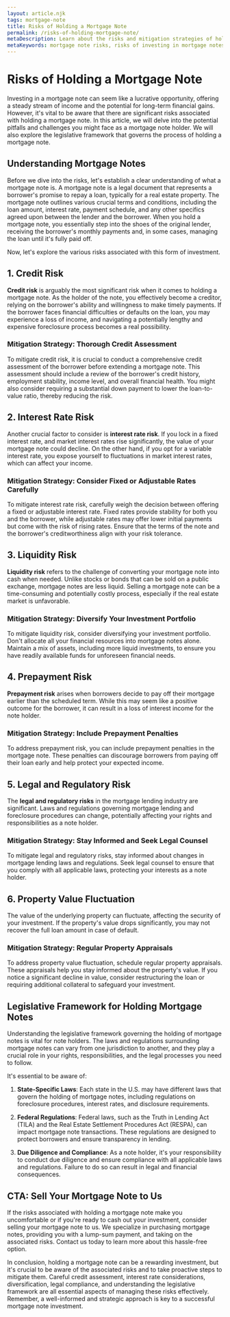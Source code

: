 ```yaml
---
layout: article.njk
tags: mortgage-note
title: Risks of Holding a Mortgage Note
permalink: /risks-of-holding-mortgage-note/
metaDescription: Learn about the risks and mitigation strategies of holding a mortgage note.
metaKeywords: mortgage note risks, risks of investing in mortgage notes, mortgage note investment risks, mortgage note defaults, prepayment risk, interest rate risk, legal risks of holding a mortgage note
---
```


# Risks of Holding a Mortgage Note

Investing in a mortgage note can seem like a lucrative opportunity, offering a steady stream of income and the potential for long-term financial gains. However, it's vital to be aware that there are significant risks associated with holding a mortgage note. In this article, we will delve into the potential pitfalls and challenges you might face as a mortgage note holder. We will also explore the legislative framework that governs the process of holding a mortgage note.

## Understanding Mortgage Notes

Before we dive into the risks, let's establish a clear understanding of what a mortgage note is. A mortgage note is a legal document that represents a borrower's promise to repay a loan, typically for a real estate property. The mortgage note outlines various crucial terms and conditions, including the loan amount, interest rate, payment schedule, and any other specifics agreed upon between the lender and the borrower. When you hold a mortgage note, you essentially step into the shoes of the original lender, receiving the borrower's monthly payments and, in some cases, managing the loan until it's fully paid off.

Now, let's explore the various risks associated with this form of investment.

## 1. Credit Risk

**Credit risk** is arguably the most significant risk when it comes to holding a mortgage note. As the holder of the note, you effectively become a creditor, relying on the borrower's ability and willingness to make timely payments. If the borrower faces financial difficulties or defaults on the loan, you may experience a loss of income, and navigating a potentially lengthy and expensive foreclosure process becomes a real possibility.

### Mitigation Strategy: Thorough Credit Assessment

To mitigate credit risk, it is crucial to conduct a comprehensive credit assessment of the borrower before extending a mortgage note. This assessment should include a review of the borrower's credit history, employment stability, income level, and overall financial health. You might also consider requiring a substantial down payment to lower the loan-to-value ratio, thereby reducing the risk.

## 2. Interest Rate Risk

Another crucial factor to consider is **interest rate risk**. If you lock in a fixed interest rate, and market interest rates rise significantly, the value of your mortgage note could decline. On the other hand, if you opt for a variable interest rate, you expose yourself to fluctuations in market interest rates, which can affect your income.

### Mitigation Strategy: Consider Fixed or Adjustable Rates Carefully

To mitigate interest rate risk, carefully weigh the decision between offering a fixed or adjustable interest rate. Fixed rates provide stability for both you and the borrower, while adjustable rates may offer lower initial payments but come with the risk of rising rates. Ensure that the terms of the note and the borrower's creditworthiness align with your risk tolerance.

## 3. Liquidity Risk

**Liquidity risk** refers to the challenge of converting your mortgage note into cash when needed. Unlike stocks or bonds that can be sold on a public exchange, mortgage notes are less liquid. Selling a mortgage note can be a time-consuming and potentially costly process, especially if the real estate market is unfavorable.

### Mitigation Strategy: Diversify Your Investment Portfolio

To mitigate liquidity risk, consider diversifying your investment portfolio. Don't allocate all your financial resources into mortgage notes alone. Maintain a mix of assets, including more liquid investments, to ensure you have readily available funds for unforeseen financial needs.

## 4. Prepayment Risk

**Prepayment risk** arises when borrowers decide to pay off their mortgage earlier than the scheduled term. While this may seem like a positive outcome for the borrower, it can result in a loss of interest income for the note holder.

### Mitigation Strategy: Include Prepayment Penalties

To address prepayment risk, you can include prepayment penalties in the mortgage note. These penalties can discourage borrowers from paying off their loan early and help protect your expected income.

## 5. Legal and Regulatory Risk

The **legal and regulatory risks** in the mortgage lending industry are significant. Laws and regulations governing mortgage lending and foreclosure procedures can change, potentially affecting your rights and responsibilities as a note holder.

### Mitigation Strategy: Stay Informed and Seek Legal Counsel

To mitigate legal and regulatory risks, stay informed about changes in mortgage lending laws and regulations. Seek legal counsel to ensure that you comply with all applicable laws, protecting your interests as a note holder.

## 6. Property Value Fluctuation

The value of the underlying property can fluctuate, affecting the security of your investment. If the property's value drops significantly, you may not recover the full loan amount in case of default.

### Mitigation Strategy: Regular Property Appraisals

To address property value fluctuation, schedule regular property appraisals. These appraisals help you stay informed about the property's value. If you notice a significant decline in value, consider restructuring the loan or requiring additional collateral to safeguard your investment.

## Legislative Framework for Holding Mortgage Notes

Understanding the legislative framework governing the holding of mortgage notes is vital for note holders. The laws and regulations surrounding mortgage notes can vary from one jurisdiction to another, and they play a crucial role in your rights, responsibilities, and the legal processes you need to follow.

It's essential to be aware of:

1. **State-Specific Laws**: Each state in the U.S. may have different laws that govern the holding of mortgage notes, including regulations on foreclosure procedures, interest rates, and disclosure requirements.

2. **Federal Regulations**: Federal laws, such as the Truth in Lending Act (TILA) and the Real Estate Settlement Procedures Act (RESPA), can impact mortgage note transactions. These regulations are designed to protect borrowers and ensure transparency in lending.

3. **Due Diligence and Compliance**: As a note holder, it's your responsibility to conduct due diligence and ensure compliance with all applicable laws and regulations. Failure to do so can result in legal and financial consequences.

## CTA: Sell Your Mortgage Note to Us

If the risks associated with holding a mortgage note make you uncomfortable or if you're ready to cash out your investment, consider selling your mortgage note to us. We specialize in purchasing mortgage notes, providing you with a lump-sum payment, and taking on the associated risks. Contact us today to learn more about this hassle-free option.

In conclusion, holding a mortgage note can be a rewarding investment, but it's crucial to be aware of the associated risks and to take proactive steps to mitigate them. Careful credit assessment, interest rate considerations, diversification, legal compliance, and understanding the legislative framework are all essential aspects of managing these risks effectively. Remember, a well-informed and strategic approach is key to a successful mortgage note investment.